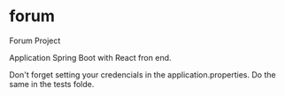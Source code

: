 # forum
Forum Project

Application Spring Boot with React fron end.

Don't forget setting your credencials in the application.properties. Do the same in the tests folde.

